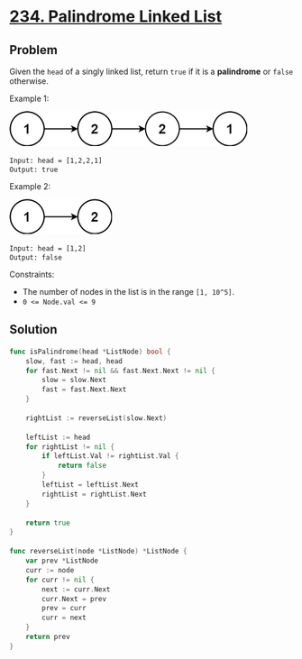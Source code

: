 # [234. Palindrome Linked List](https://leetcode.com/problems/palindrome-linked-list/)

## Problem

Given the `head` of a singly linked list, return `true` if it is a **palindrome** or `false` otherwise.


Example 1:

![alt text](image-1.png)

```
Input: head = [1,2,2,1]
Output: true
```

Example 2:

![alt text](image.png)

```
Input: head = [1,2]
Output: false
```

Constraints:

- The number of nodes in the list is in the range `[1, 10^5]`.
- `0 <= Node.val <= 9`

## Solution

```go
func isPalindrome(head *ListNode) bool {
	slow, fast := head, head
	for fast.Next != nil && fast.Next.Next != nil {
		slow = slow.Next
		fast = fast.Next.Next
	}

	rightList := reverseList(slow.Next)

	leftList := head
	for rightList != nil {
		if leftList.Val != rightList.Val {
			return false
		}
		leftList = leftList.Next
		rightList = rightList.Next
	}

	return true
}

func reverseList(node *ListNode) *ListNode {
	var prev *ListNode
	curr := node
	for curr != nil {
		next := curr.Next
		curr.Next = prev
		prev = curr
		curr = next
	}
	return prev
}
```